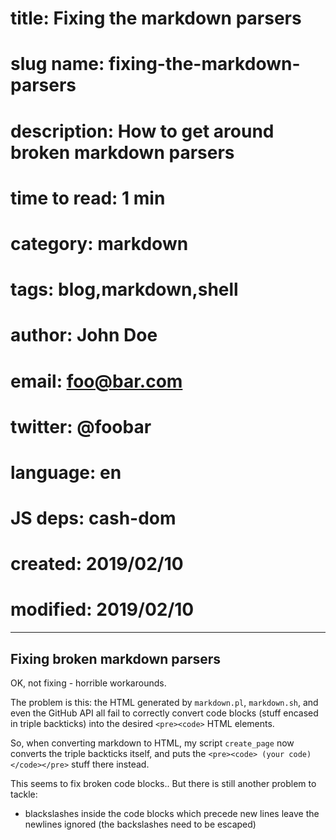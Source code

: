 # title:        Fixing the markdown parsers
# slug name:    fixing-the-markdown-parsers
# description:  How to get around broken markdown parsers
# time to read: 1 min
# category:     markdown
# tags:         blog,markdown,shell
# author:       John Doe
# email:        foo@bar.com
# twitter:      @foobar
# language:     en
# JS deps:      cash-dom 
# created:      2019/02/10
# modified:     2019/02/10

---

## Fixing broken markdown parsers

OK, not fixing - horrible workarounds.

The problem is this: the HTML generated by `markdown.pl`, `markdown.sh`, and even the GitHub API all fail to correctly convert code blocks (stuff encased in triple backticks) into the desired `<pre><code>` HTML elements.

So, when converting markdown to HTML, my script `create_page` now converts the triple backticks itself, and puts the `<pre><code> (your code) </code></pre>` stuff there instead.

This seems to fix broken code blocks.. But there is still another problem to tackle:

* blackslashes inside the code blocks which precede new lines leave the newlines ignored (the backslashes need to be escaped)


